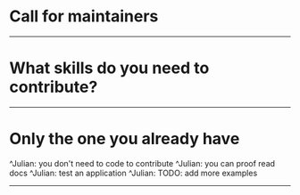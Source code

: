 # Call for maintainers

---

# What **skills** do you need to **contribute**?

---

# Only the one **you** already have

^Julian: you don't need to code to contribute
^Julian: you can proof read docs
^Julian: test an application
^Julian: TODO: add more examples

---
